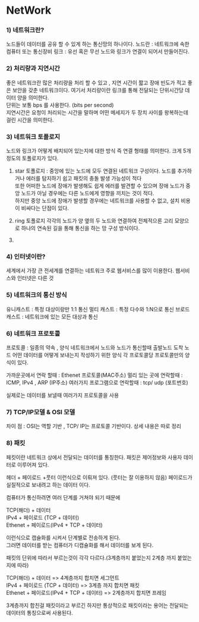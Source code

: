 # NetWork

### 1) 네트워크란?
노드들이 데이터를 공유 할 수 있게 하는 통신망의 하나이다.
노드란 : 네트워크에 속한 컴퓨터 또는 통신장비
링크 : 유선 혹은 무선 
노드와 링크가 연결이 되어서 만들어진다.

### 2) 처리량과 지연시간
좋은 네트워크란 많은 처리량을 처리 할 수 있고 , 지연 시간이 짧고 장애 빈도가 적고 좋은 보안을 갖춘 네트워크이다.
여기서 처리량이란
링크를 통해 전달되는 단위시간당 데이터 양을 의미한다.  
단위는 보통 bps 를 사용한다. (bits per second)  
지연시간은 요청이 처리되는 시간을 말하며 어떤 메세지가 두 장치 사이를 왕복하는데 걸린 시간을 의미한다.  

### 3) 네트워크 토폴로지
노드와 링크가 어떻게 배치되어 있는지에 대한 방식 즉 연결 형태를 의미한다.
크게 5개 정도의 토폴로지가 있다.
1. star 토폴로지 : 중앙에 있는 노드에 모두 연결된 네트워크 구성이다.
노드를 추가하거나 에러를 탐지하기 쉽고 패킷의 충돌 발생 가능성이 적다  
또한 어떠한 노드에 장애가 발생해도 쉽게 에러를 발견할 수 있으며 장애 노드가 중앙 노드가 아닐 경우에는 다른 노드에게 영향을 끼치는 것이 적다.  
하지만 중앙 노드에 장애가 발생할 경우에는 네트워크를 사용할 수 없고, 설치 비용이 비싸다는 단점이 있다.

2. ring 토폴로지
각각의 노드가 양 옆의 두 노드와 연결하여 전체적으론 고리 모양으로 하나의 연속된 길을 통해 통신을 하는 망 구성 방식이다.  

3. 

### 4) 인터넷이란?
세계에서 가장 큰 전세계를 연결하는 네트워크
주로 웹서비스를 많이 이용한다.
웹서비스와 인터넷은 다른  것

### 5) 네트워크의 통신 방식
유니캐스트 : 특정 대상이랑만 1:1 통신
멀티 캐스트 : 특정 다수와 1:N으로 통신
브로드 캐스트 : 네트워크에 있는 모든 대상과 통신

### 6) 네트워크 프로토콜
프로토콜 : 일종의 약속 , 양식
네트워크에서 노드와 노드가 통신할때 출발노드 도착 노드 어떤 데이터를 어떻게 보내는지 작성하기 위한 양식
각 프로토콜당 프로토콜만의 양식이 있다.

가까운곳에서 연락 할때 : Ethenet 프로토콜(MAC주소)
멀리 있는 곳에 연락할때 : ICMP, IPv4 , ARP (IP주소)
여러가지 프로그램으로 연락할때 : tcp/ udp (포트번호)

실제로는 데이터를 보낼때 여러가지 프로토콜을 사용


### 7) TCP/IP모델 & OSI 모델
차이 점 : OSI는 역할 기반 , TCP/ IP는 프로토콜 기반이다.
상세 내용은 따로 정리

### 8) 패킷
페킷이란 네트워크 상에서 전달되는 데이터를 통칭한다.
패킷은 제어정보와 사용자 데이터로 이루어져 있다. 

헤더 + 페이로드 +풋터
이런식으로 이뤄져 있다. (풋터는 잘 이용하지 않음)
페이로드가 실질적으로 보내려고 하는 데이터 이다.

컴퓨터가 통신하려면 여러 단계를 거쳐야 되기 때문에  

TCP(해더) + 데이터  
IPv4 + 페이로드 (TCP + 데이터)  
Ethenet + 페이로드(IPv4 + TCP + 데이터)  

이런식으로 캡슐화를 시켜서 단계별로 전송하게 된다.  
그러면 데이터를 받는 컴퓨터가 디캡슐화를 해서 데이터를 보게 된다.  

패킷의 단위에 따라서 부르는것이 각각 다르다.(3계층까지 붙었는지 2계층 까지 붙었는지에 따라)  

TCP(해더) + 데이터  => 4계층까지 합치면 세그먼트  
IPv4 + 페이로드 (TCP + 데이터)  => 3계층 까지 합치면 패킷  
Ethenet + 페이로드(IPv4 + TCP + 데이터) => 2계층까지 합치면 프레임  

3계층까지 합친걸 패킷이라고 부르긴 하지만 통상적으로 패킷이라는 용어는 전달되는 데이터의 통칭으로써 사용된다.  

